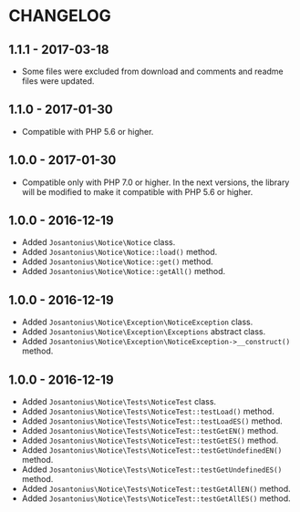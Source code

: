 # CHANGELOG

## 1.1.1 - 2017-03-18
* Some files were excluded from download and comments and readme files were updated.

## 1.1.0 - 2017-01-30
* Compatible with PHP 5.6 or higher.

## 1.0.0 - 2017-01-30
* Compatible only with PHP 7.0 or higher. In the next versions, the library will be modified to make it compatible with PHP 5.6 or higher.

## 1.0.0 - 2016-12-19
* Added `Josantonius\Notice\Notice` class.
* Added `Josantonius\Notice\Notice::load()` method.
* Added `Josantonius\Notice\Notice::get()` method.
* Added `Josantonius\Notice\Notice::getAll()` method.

## 1.0.0 - 2016-12-19
* Added `Josantonius\Notice\Exception\NoticeException` class.
* Added `Josantonius\Notice\Exception\Exceptions` abstract class.
* Added `Josantonius\Notice\Exception\NoticeException->__construct()` method.

## 1.0.0 - 2016-12-19
* Added `Josantonius\Notice\Tests\NoticeTest` class.
* Added `Josantonius\Notice\Tests\NoticeTest::testLoad()` method.
* Added `Josantonius\Notice\Tests\NoticeTest::testLoadES()` method.
* Added `Josantonius\Notice\Tests\NoticeTest::testGetEN()` method.
* Added `Josantonius\Notice\Tests\NoticeTest::testGetES()` method.
* Added `Josantonius\Notice\Tests\NoticeTest::testGetUndefinedEN()` method.
* Added `Josantonius\Notice\Tests\NoticeTest::testGetUndefinedES()` method.
* Added `Josantonius\Notice\Tests\NoticeTest::testGetAllEN()` method.
* Added `Josantonius\Notice\Tests\NoticeTest::testGetAllES()` method.
